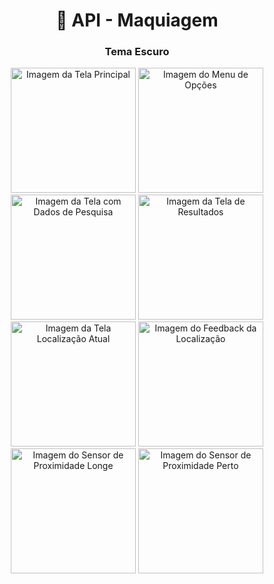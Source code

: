 <h1 align="center" id="title">💄 API - Maquiagem</h1>


<h3 align="center">Tema Escuro</h3>


<p align="center">
  <img alt="Imagem da Tela Principal" title="Inicio" src="DarkMode/Index.jpeg" width="200px">
	
  <img alt="Imagem do Menu de Opções" title="Menu" src="DarkMode/Menu.jpeg" width="200px">
	
  <img alt="Imagem da Tela com Dados de Pesquisa" title="CustomView" src="DarkMode/Busca.jpeg" width="200px">
	
  <img alt="Imagem da Tela de Resultados" title="ResultadosAPI" src="DarkMode/ResultadoBusca.jpeg" width="200px">
	
  <img alt="Imagem da Tela Localização Atual" title="Localizacao" src="DarkMode/Localização.jpeg" width="200px">
	
  <img alt="Imagem do Feedback da Localização" title="FeedbackLocalizacao" src="DarkMode/LocalizaçãoFragment.jpeg" width="200px">
	
  <img alt="Imagem do Sensor de Proximidade Longe" title="SensorLonge" src="DarkMode/Sensor.jpeg" width="200px">
	
  <img alt="Imagem do Sensor de Proximidade Perto" title="SensorPerto" src="DarkMode/SensorOff.jpeg" width="200px">
</p>
